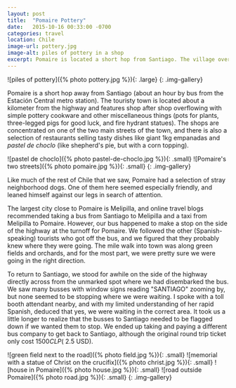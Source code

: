 ```yaml
---
layout: post
title:  "Pomaire Pottery"
date:   2015-10-16 00:33:00 -0700
categories: travel
location: Chile
image-url: pottery.jpg
image-alt: piles of pottery in a shop
excerpt: Pomaire is located a short hop from Santiago. The village overflows with pottery.
---
```

![piles of pottery]({% photo pottery.jpg %}){: .large}
{: .img-gallery}

Pomaire is a short hop away from Santiago (about an hour by bus from the Estación Central metro station). The touristy town is located about a kilometer from the highway and features shop after shop overflowing with simple pottery cookware and other miscellaneous things (pots for plants, three-legged pigs for good luck, and fire hydrant statues). The shops are concentrated on one of the two main streets of the town, and there is also a selection of restaurants selling tasty dishes like giant 1kg empanadas and _pastel de choclo_ (like shepherd's pie, but with a corn topping).

![pastel de choclo]({% photo pastel-de-choclo.jpg %}){: .small}
![Pomaire's two streets]({% photo pomaire.jpg %}){: .small}
{: .img-gallery}

Like much of the rest of Chile that we saw, Pomaire had a selection of stray neighborhood dogs. One of them here seemed especially friendly, and leaned himself against our legs in search of attention.

The largest city close to Pomaire is Melipilla, and online travel blogs recommended taking a bus from Santiago to Melipilla and a taxi from Melipilla to Pomaire. However, our bus happened to make a stop on the side of the highway at the turnoff for Pomaire. We followed the other (Spanish-speaking) tourists who got off the bus, and we figured that they probably knew where they were going. The mile walk into town was along green fields and orchards, and for the most part, we were pretty sure we were going in the right direction.

To return to Santiago, we stood for awhile on the side of the highway directly across from the unmarked spot where we had disembarked the bus. We saw many busses with window signs reading "SANTIAGO" zooming by, but none seemed to be stopping where we were waiting. I spoke with a toll booth attendant nearby, and with my limited understanding of her rapid Spanish, deduced that yes, we were waiting in the correct area. It took us a little longer to realize that the busses to Santiago needed to be flagged down if we wanted them to stop. We ended up taking and paying a different bus company to get back to Santiago, although the original round trip ticket only cost $1500 CLP (~$2.5 USD).

![green field next to the road]({% photo field.jpg %}){: .small}
![memorial with a statue of Christ on the crucifix]({% photo christ.jpg %}){: .small}
![house in Pomaire]({% photo house.jpg %}){: .small}
![road outside Pomaire]({% photo road.jpg %}){: .small}
{: .img-gallery}
